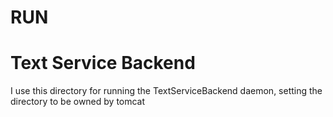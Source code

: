 # RUN

# Text Service Backend
I use this directory for running the TextServiceBackend daemon, setting the directory to be owned by tomcat

